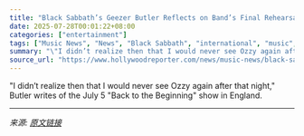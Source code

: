 ```yaml
---
title: "Black Sabbath’s Geezer Butler Reflects on Band’s Final Rehearsals, Concert Before Ozzy Osbourne’s Death: He Was So “Frail”"
date: 2025-07-28T00:01:22+08:00
categories: ["entertainment"]
tags: ["Music News", "News", "Black Sabbath", "international", "music", "Ozzy Osbourne"]
summary: "\"I didn’t realize then that I would never see Ozzy again after that night,\" Butler writes of the July 5 \"Back to the Beginning\" show in England."
source_url: "https://www.hollywoodreporter.com/news/music-news/black-sabbath-geezer-butler-last-concert-ozzy-osbourne-dead-1236330630/"
---
```


"I didn’t realize then that I would never see Ozzy again after that night," Butler writes of the July 5 "Back to the Beginning" show in England.

---

*来源: [原文链接](https://www.hollywoodreporter.com/news/music-news/black-sabbath-geezer-butler-last-concert-ozzy-osbourne-dead-1236330630/)*
